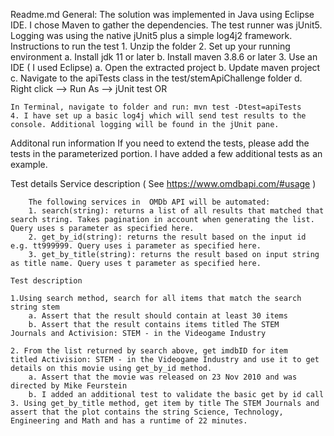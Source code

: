 Readme.md
General:
 The solution was implemented in Java using Eclipse IDE. I chose Maven to gather the dependencies. The test runner was jUnit5.
 Logging was using the native jUnit5 plus a simple log4j2 framework.
Instructions to run the test
	1. Unzip the folder 
	2. Set up your running environment
		a. Install jdk 11 or later
		b. Install maven 3.8.6 or later
	3. Use an IDE ( I used Eclipse)
		a. Open the extracted project
		b. Update maven project
		c. Navigate to the apiTests class in the test/stemApiChallenge folder
		d. Right click --> Run As --> jUnit test
	OR
	
	In Terminal, navigate to folder and run: mvn test -Dtest=apiTests
	4. I have set up a basic log4j which will send test results to the console. Additional logging will be found in the jUnit pane.
Additonal run information
If you need to extend the tests, please add the tests in the parameterized portion. I have added a few additional tests as an example.

Test details
	Service description ( See https://www.omdbapi.com/#usage )

		The following services in  OMDb API will be automated:
		1. search(string): returns a list of all results that matched that search string. Takes pagination in account when generating the list. Query uses s parameter as specified here.
		2. get_by_id(string): returns the result based on the input id e.g. tt999999. Query uses i parameter as specified here.
		3. get_by_title(string): returns the result based on input string as title name. Query uses t parameter as specified here.
	
	Test description
	
	1.Using search method, search for all items that match the search string stem
		a. Assert that the result should contain at least 30 items
		b. Assert that the result contains items titled The STEM Journals and Activision: STEM - in the Videogame Industry
	
	2. From the list returned by search above, get imdbID for item titled Activision: STEM - in the Videogame Industry and use it to get details on this movie using get_by_id method.
		a. Assert that the movie was released on 23 Nov 2010 and was directed by Mike Feurstein
		b. I added an additional test to validate the basic get by id call
	3. Using get_by_title method, get item by title The STEM Journals and assert that the plot contains the string Science, Technology, Engineering and Math and has a runtime of 22 minutes.